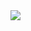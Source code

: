 <img src="https://capsule-render.vercel.app/api?type=waving&color=auto&height=300&section=header&text=&text=Are%you%curious%about%me?&fontSize=90" />

<!--
**zih2o/zih2o** is a ✨ _special_ ✨ repository because its `README.md` (this file) appears on your GitHub profile.

Here are some ideas to get you started:

- 🔭 I’m currently working on ...
- 🌱 I’m currently learning ...
- 👯 I’m looking to collaborate on ...
- 🤔 I’m looking for help with ...
- 💬 Ask me about ...
- 📫 How to reach me: ...
- 😄 Pronouns: ...
- ⚡ Fun fact: ...
-->
